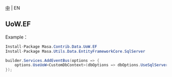 [中](README.zh-CN.md) | EN

## UoW.EF

Example：

```C#
Install-Package Masa.Contrib.Data.UoW.EF
Install-Package Masa.Utils.Data.EntityFrameworkCore.SqlServer
```

```C#
builder.Services.AddEventBus(options => {
    options.UseUoW<CustomDbContext>(dbOptions => dbOptions.UseSqlServer("server=localhost;uid=sa;pwd=P@ssw0rd;database=identity"));
});
```